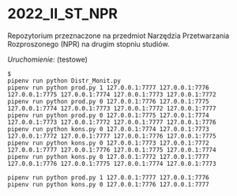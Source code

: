 # 2022_II_ST_NPR
Repozytorium przeznaczone na przedmiot Narzędzia Przetwarzania Rozproszonego (NPR) na drugim stopniu studiów.

*Uruchomienie:* (testowe)  
```
$ 
pipenv run python Distr_Monit.py  
pipenv run python prod.py 1 127.0.0.1:7777 127.0.0.1:7776 127.0.0.1:7775 127.0.0.1:7774 127.0.0.1:7773 127.0.0.1:7772  
pipenv run python prod.py 0 127.0.0.1:7776 127.0.0.1:7775 127.0.0.1:7774 127.0.0.1:7773 127.0.0.1:7772 127.0.0.1:7777  
pipenv run python prod.py 0 127.0.0.1:7775 127.0.0.1:7774 127.0.0.1:7773 127.0.0.1:7772 127.0.0.1:7777 127.0.0.1:7776  
pipenv run python kons.py 0 127.0.0.1:7774 127.0.0.1:7773 127.0.0.1:7772 127.0.0.1:7777 127.0.0.1:7776 127.0.0.1:7775   
pipenv run python kons.py 0 127.0.0.1:7773 127.0.0.1:7772 127.0.0.1:7777 127.0.0.1:7776 127.0.0.1:7775 127.0.0.1:7774  
pipenv run python kons.py 0 127.0.0.1:7772 127.0.0.1:7777 127.0.0.1:7776 127.0.0.1:7775 127.0.0.1:7774 127.0.0.1:7773  

pipenv run python prod.py 1 127.0.0.1:7777 127.0.0.1:7776
pipenv run python kons.py 0 127.0.0.1:7776 127.0.0.1:7777
```
